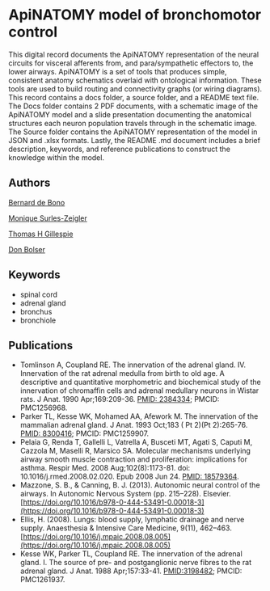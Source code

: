 # ApiNATOMY model of bronchomotor control 

This digital record documents the ApiNATOMY representation of the neural circuits for visceral afferents from, and para/sympathetic effectors to, the lower airways. ApiNATOMY is a set of tools that produces simple, consistent anatomy schematics overlaid with ontological information. These tools are used to build routing and connectivity graphs (or wiring diagrams). This record contains a docs folder, a source folder, and a README text file. The Docs folder contains 2 PDF documents, with a schematic image of the ApiNATOMY model and a slide presentation documenting the anatomical structures each neuron population travels through in the schematic image. The Source folder contains the ApiNATOMY representation of the model in JSON and .xlsx formats. Lastly, the README .md document includes a brief description, keywords, and reference publications to construct the knowledge within the model.

## Authors
  [Bernard de Bono](https://orcid.org/0000-0003-0638-5274)
  
  [Monique Surles-Zeigler](https://orcid.org/0000-0002-2308-8813)
  
  [Thomas H Gillespie](https://orcid.org/0000-0002-7509-4801)
  
  [Don Bolser](https://orcid.org/0000-0002-4577-8954) 

## Keywords
* spinal cord
* adrenal gland
* bronchus
* bronchiole

## Publications
* Tomlinson A, Coupland RE. The innervation of the adrenal gland. IV. Innervation of the rat adrenal medulla from birth to old age. A descriptive and quantitative morphometric and biochemical study of the innervation of chromaffin cells and adrenal medullary neurons in Wistar rats. J Anat. 1990 Apr;169:209-36. [PMID: 2384334](https://pubmed.ncbi.nlm.nih.gov/2384334/); PMCID: PMC1256968.
* Parker TL, Kesse WK, Mohamed AA, Afework M. The innervation of the mammalian adrenal gland. J Anat. 1993 Oct;183 ( Pt 2)(Pt 2):265-76. [PMID: 8300416](https://pubmed.ncbi.nlm.nih.gov/8300416/); PMCID: PMC1259907.
* Pelaia G, Renda T, Gallelli L, Vatrella A, Busceti MT, Agati S, Caputi M, Cazzola M, Maselli R, Marsico SA. Molecular mechanisms underlying airway smooth muscle contraction and proliferation: implications for asthma. Respir Med. 2008 Aug;102(8):1173-81. doi: 10.1016/j.rmed.2008.02.020. Epub 2008 Jun 24. [PMID: 18579364](https://pubmed.ncbi.nlm.nih.gov/1857936/).
* Mazzone, S. B., & Canning, B. J. (2013). Autonomic neural control of the airways. In Autonomic Nervous System (pp. 215–228). Elsevier. [https://doi.org/10.1016/b978-0-444-53491-0.00018-3](https://doi.org/10.1016/b978-0-444-53491-0.00018-3)
* Ellis, H. (2008). Lungs: blood supply, lymphatic drainage and nerve supply. Anaesthesia & Intensive Care Medicine, 9(11), 462–463. [https://doi.org/10.1016/j.mpaic.2008.08.005](https://doi.org/10.1016/j.mpaic.2008.08.005)
* Kesse WK, Parker TL, Coupland RE. The innervation of the adrenal gland. I. The source of pre- and postganglionic nerve fibres to the rat adrenal gland. J Anat. 1988 Apr;157:33-41. [PMID:3198482](https://pubmed.ncbi.nlm.nih.gov/3198482/); PMCID: PMC1261937.
